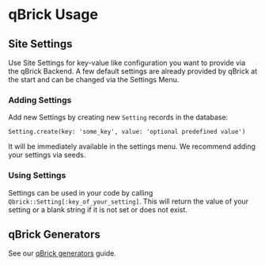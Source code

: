 # qBrick Usage

## Site Settings

Use Site Settings for key-value like configuration you want to provide via the
qBrick Backend.  A few default settings are already provided by qBrick at the
start and can be changed via the Settings Menu.

### Adding Settings

Add new Settings by creating new `Setting` records in the database:

```
Setting.create(key: 'some_key', value: 'optional predefined value')
```

It will be immediately available in the settings menu. We recommend adding your
settings via seeds.

### Using Settings

Settings can be used in your code by calling
`Qbrick::Setting[:key_of_your_setting]`.  This will return the value of your
setting or a blank string if it is not set or does not exist.

## qBrick Generators

See our [qBrick generators](doc/GENERATORS.md) guide.
